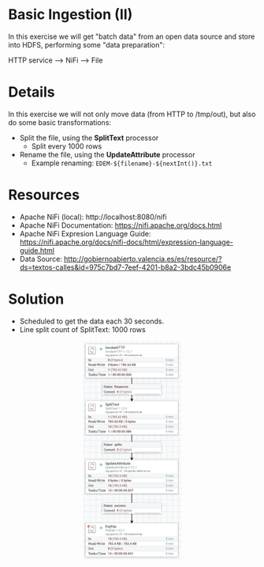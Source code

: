 # Basic Ingestion (II)

In this exercise we will get "batch data" from an open data source and store into HDFS, performing some "data preparation":

HTTP service --> NiFi --> File

# Details

In this exercise we will not only move data (from HTTP to /tmp/out), but also do some basic transformations:

* Split the file, using the **SplitText** processor
  * Split every 1000 rows
* Rename the file, using the **UpdateAttribute** processor
  * Example renaming: `EDEM-${filename}-${nextInt()}.txt`


# Resources

* Apache NiFi (local): http://localhost:8080/nifi
* Apache NiFi Documentation: https://nifi.apache.org/docs.html
* Apache NiFi Expresion Language Guide: https://nifi.apache.org/docs/nifi-docs/html/expression-language-guide.html 
* Data Source: http://gobiernoabierto.valencia.es/es/resource/?ds=textos-calles&id=975c7bd7-7eef-4201-b8a2-3bdc45b0906e

# Solution

- Scheduled to get the data each 30 seconds.
- Line split count of SplitText: 1000 rows

<p align="center">
  <img width="200" src="Solution3.png" />
</p>
